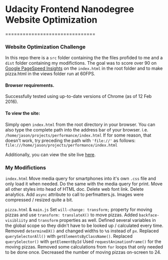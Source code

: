 # Udacity Frontend Nanodegree Website Optimization
===============================


### Website Optimization Challenge

In this repo there is a `src` folder containing the the files profided to me and a `dist` folder containing my modifictions.  The goal was to score over 90 on [Google PageSpeed Insights](https://developers.google.com/speed/pagespeed/insights/?url=mojason.com%2Fperformance&tab=mobile) on the `index.html` in the root folder and to make pizza.html in the views folder run at 60FPS.

#### Browser requirements.

Successfully tested using up-to-date versions of Chrome (as of 12 Feb 2016).

#### To view the site:

Simply open `index.html` from the root directory in your browser.
You can also type the complete path into the address bar of your browser.  i.e. `/home/jason/projects/performance/index.html`  If for some reason, that doesn't work, try preceding the path with `'file://'` as follows: `file:///home/jason/projects/performance/index.html`

Additionally, you can view the site live [here](http://www.mojason.com/performance/index.html).


### My Modifictions

`index.html`
Move media query for smartphones into it's own `.css` file and only load it when needed.  Do the same with the media query for print.  Move all other styles into head of HTML doc.
Delete web font link.
Delete analytics.
Add `async` attribute to call to perfmatters.js.
Images were compressed / resized quite a bit.

`pizza.html` & `main.js`
Set `will-change: transform;` property for moving pizzas and use `transform: translateX()` to move pizzas.  Added `backface-visibliity` and `transform` properties as well.  Defined several variables in the global scope so they didn't have to be looked up / calculated every time.  Removed `determineDX()` and changed widths to `%`s instead of `px`.  Replaced `querySelectorAll()` with `getElementsByClassName()`.  Replaced `querySelector()` with `getElementById`  Used `requestAnimationFrame()` for the moving pizzas.  Removed some calculations from `for` loops that only needed to be done once.  Decreased the number of moving pizzas on-screen to 24.
